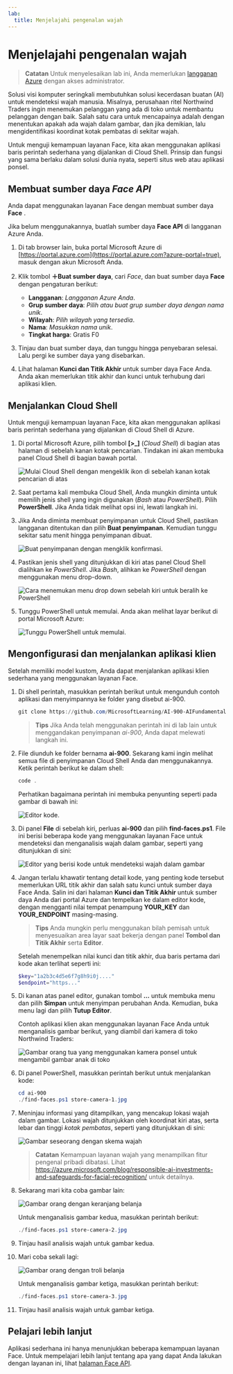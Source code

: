 ```yaml
---
lab:
  title: Menjelajahi pengenalan wajah
---
```


# Menjelajahi pengenalan wajah

> **Catatan** Untuk menyelesaikan lab ini, Anda memerlukan [langganan Azure](https://azure.microsoft.com/free?azure-portal=true) dengan akses administrator.

Solusi visi komputer seringkali membutuhkan solusi kecerdasan buatan (AI) untuk mendeteksi wajah manusia. Misalnya, perusahaan ritel Northwind Traders ingin menemukan pelanggan yang ada di toko untuk membantu pelanggan dengan baik. Salah satu cara untuk mencapainya adalah dengan menentukan apakah ada wajah dalam gambar, dan jika demikian, lalu mengidentifikasi koordinat kotak pembatas di sekitar wajah.

Untuk menguji kemampuan layanan Face, kita akan menggunakan aplikasi baris perintah sederhana yang dijalankan di Cloud Shell. Prinsip dan fungsi yang sama berlaku dalam solusi dunia nyata, seperti situs web atau aplikasi ponsel.

## Membuat sumber daya *Face API*

Anda dapat menggunakan layanan Face dengan membuat sumber daya **Face** .

Jika belum menggunakannya, buatlah sumber daya **Face API** di langganan Azure Anda.

1. Di tab browser lain, buka portal Microsoft Azure di [https://portal.azure.com](https://portal.azure.com?azure-portal=true), masuk dengan akun Microsoft Anda.

1. Klik tombol **＋Buat sumber daya**, cari *Face*, dan buat sumber daya **Face** dengan pengaturan berikut:
    - **Langganan**: *Langganan Azure Anda*.
    - **Grup sumber daya**: *Pilih atau buat grup sumber daya dengan nama unik*.
    - **Wilayah**: *Pilih wilayah yang tersedia*.
    - **Nama**: *Masukkan nama unik*.
    - **Tingkat harga**: Gratis F0

1. Tinjau dan buat sumber daya, dan tunggu hingga penyebaran selesai. Lalu pergi ke sumber daya yang disebarkan.

1. Lihat halaman **Kunci dan Titik Akhir** untuk sumber daya Face Anda. Anda akan memerlukan titik akhir dan kunci untuk terhubung dari aplikasi klien.

## Menjalankan Cloud Shell

Untuk menguji kemampuan layanan Face, kita akan menggunakan aplikasi baris perintah sederhana yang dijalankan di Cloud Shell di Azure. 

1. Di portal Microsoft Azure, pilih tombol **[>_]** (*Cloud Shell*) di bagian atas halaman di sebelah kanan kotak pencarian. Tindakan ini akan membuka panel Cloud Shell di bagian bawah portal. 

    ![Mulai Cloud Shell dengan mengeklik ikon di sebelah kanan kotak pencarian di atas](media/create-face-solutions/powershell-portal-guide-1.png)

1. Saat pertama kali membuka Cloud Shell, Anda mungkin diminta untuk memilih jenis shell yang ingin digunakan (*Bash* atau *PowerShell*). Pilih **PowerShell**. Jika Anda tidak melihat opsi ini, lewati langkah ini.  

1. Jika Anda diminta membuat penyimpanan untuk Cloud Shell, pastikan langganan ditentukan dan pilih **Buat penyimpanan**. Kemudian tunggu sekitar satu menit hingga penyimpanan dibuat.

    ![Buat penyimpanan dengan mengklik konfirmasi.](media/create-face-solutions/powershell-portal-guide-2.png)       

1. Pastikan jenis shell yang ditunjukkan di kiri atas panel Cloud Shell dialihkan ke *PowerShell*. Jika *Bash*, alihkan ke *PowerShell* dengan menggunakan menu drop-down.

    ![Cara menemukan menu drop down sebelah kiri untuk beralih ke PowerShell](media/create-face-solutions/powershell-portal-guide-3.png) 

1. Tunggu PowerShell untuk memulai. Anda akan melihat layar berikut di portal Microsoft Azure:  

    ![Tunggu PowerShell untuk memulai.](media/create-face-solutions/powershell-prompt.png)

## Mengonfigurasi dan menjalankan aplikasi klien

Setelah memiliki model kustom, Anda dapat menjalankan aplikasi klien sederhana yang menggunakan layanan Face.

1. Di shell perintah, masukkan perintah berikut untuk mengunduh contoh aplikasi dan menyimpannya ke folder yang disebut ai-900.

    ```PowerShell
    git clone https://github.com/MicrosoftLearning/AI-900-AIFundamentals ai-900
    ```

    > **Tips** Jika Anda telah menggunakan perintah ini di lab lain untuk menggandakan penyimpanan *ai-900*, Anda dapat melewati langkah ini.

1. File diunduh ke folder bernama **ai-900**. Sekarang kami ingin melihat semua file di penyimpanan Cloud Shell Anda dan menggunakannya. Ketik perintah berikut ke dalam shell:

     ```PowerShell
    code .
    ```

    Perhatikan bagaimana perintah ini membuka penyunting seperti pada gambar di bawah ini: 

    ![Editor kode.](media/create-face-solutions/powershell-portal-guide-4.png) 

1. Di panel **File** di sebelah kiri, perluas **ai-900** dan pilih **find-faces.ps1**. File ini berisi beberapa kode yang menggunakan layanan Face untuk mendeteksi dan menganalisis wajah dalam gambar, seperti yang ditunjukkan di sini:

    ![Editor yang berisi kode untuk mendeteksi wajah dalam gambar](media/create-face-solutions/find-faces-code.png)

1. Jangan terlalu khawatir tentang detail kode, yang penting kode tersebut memerlukan URL titik akhir dan salah satu kunci untuk sumber daya Face Anda. Salin ini dari halaman **Kunci dan Titik Akhir** untuk sumber daya Anda dari portal Azure dan tempelkan ke dalam editor kode, dengan mengganti nilai tempat penampung **YOUR_KEY** dan **YOUR_ENDPOINT** masing-masing.

    > **Tips** Anda mungkin perlu menggunakan bilah pemisah untuk menyesuaikan area layar saat bekerja dengan panel **Tombol dan Titik Akhir** serta **Editor**.

    Setelah menempelkan nilai kunci dan titik akhir, dua baris pertama dari kode akan terlihat seperti ini:

    ```PowerShell
    $key="1a2b3c4d5e6f7g8h9i0j...."    
    $endpoint="https..."
    ```

1. Di kanan atas panel editor, gunakan tombol **...** untuk membuka menu dan pilih **Simpan** untuk menyimpan perubahan Anda. Kemudian, buka menu lagi dan pilih **Tutup Editor**.

    Contoh aplikasi klien akan menggunakan layanan Face Anda untuk menganalisis gambar berikut, yang diambil dari kamera di toko Northwind Traders:

    ![Gambar orang tua yang menggunakan kamera ponsel untuk mengambil gambar anak di toko](media/create-face-solutions/store-camera-1.jpg)

1. Di panel PowerShell, masukkan perintah berikut untuk menjalankan kode:

    ```PowerShell
    cd ai-900
    ./find-faces.ps1 store-camera-1.jpg
    ```

1. Meninjau informasi yang ditampilkan, yang mencakup lokasi wajah dalam gambar. Lokasi wajah ditunjukkan oleh koordinat kiri atas, serta lebar dan tinggi *kotak pembatas*, seperti yang ditunjukkan di sini:

    ![Gambar seseorang dengan skema wajah](media/create-face-solutions/store-camera-1-face.jpg)

    >**Catatan** Kemampuan layanan wajah yang menampilkan fitur pengenal pribadi dibatasi. Lihat https://azure.microsoft.com/blog/responsible-ai-investments-and-safeguards-for-facial-recognition/ untuk detailnya.

1. Sekarang mari kita coba gambar lain:

    ![Gambar orang dengan keranjang belanja](media/create-face-solutions/store-camera-2.jpg)

    Untuk menganalisis gambar kedua, masukkan perintah berikut:

    ```PowerShell
    ./find-faces.ps1 store-camera-2.jpg
    ```

1. Tinjau hasil analisis wajah untuk gambar kedua.

1. Mari coba sekali lagi:

    ![Gambar orang dengan troli belanja](media/create-face-solutions/store-camera-3.jpg)

    Untuk menganalisis gambar ketiga, masukkan perintah berikut:

    ```PowerShell
    ./find-faces.ps1 store-camera-3.jpg
    ```

1. Tinjau hasil analisis wajah untuk gambar ketiga.

## Pelajari lebih lanjut

Aplikasi sederhana ini hanya menunjukkan beberapa kemampuan layanan Face. Untuk mempelajari lebih lanjut tentang apa yang dapat Anda lakukan dengan layanan ini, lihat [halaman Face API](https://azure.microsoft.com/en-us/products/cognitive-services/vision-services).
